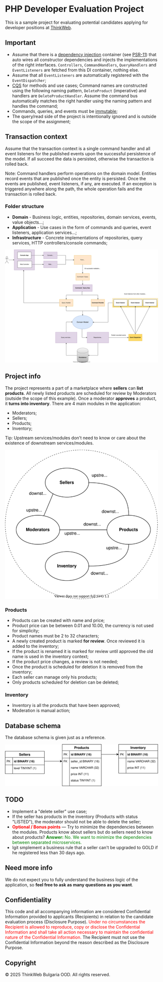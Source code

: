 # PHP Developer  Evaluation Project
This is a sample project for evaluating potential candidates applying for developer positions at [ThinkWeb](https://www.thinkweb.bg).

## Important

- Assume that there is a [dependency injection](https://en.wikipedia.org/wiki/Dependency_injection) container (see [PSR-11](https://www.php-fig.org/psr/psr-11/)) that auto wires all constructor dependencies and injects the implementations of the right interfaces. `Controllers`, `CommandHandlers`, `QueryHandlers` and `EventListeners` are fetched from this DI container, nothing else. 
- Assume that all `EventListeners` are automatically registered with the `EventDispatcher`;
- [CQS](https://en.wikipedia.org/wiki/Command%E2%80%93query_separation) for methods and use cases; Command names are constructed using the following naming pattern,  `DeleteProduct` (imperative) and handlers are `DeleteProductHandler`. Assume the command bus automatically matches the right handler using the naming pattern and handles the command;
- Commands, queries, and events must be [immutable](https://en.wikipedia.org/wiki/Immutable_object);
- The query/read side of the project is intentionally ignored and is outside the scope of the assignment;

## Transaction context
Assume that the transaction context is a single command handler and all event listeners for the published events upon the successful persistence of the model. If all succeed the data is persisted, otherwise the transaction is rolled back.

Note: Command handlers perform operations on the domain model. Entities record events that are published once the entity is persisted. Once the events are published, event listeners, if any, are executed. If an exception is triggered anywhere along the path, the whole operation fails and the transaction is rolled back.

### Folder structure
- **Domain** - Business logic, entities, repositories, domain services, events, value objects...;
- **Application** - Use cases in the form of commands and queries, event listeners, application services...;
- **Infrastructure** - Concrete implementations of repositories, query services, HTTP controllers/console commands; 

![Architecture](Architecture.svg "Architecture")

## Project info
The project represents a part of a marketplace where **sellers** can **list products**. All newly listed products are scheduled for review by Moderators (outside the scope of this example).
Once a moderator **approves** a product, it **turns into inventory**.
There are 4 main modules in the application:
- Moderators;
- Sellers;
- Products;
- Inventory;

Tip: Upstream services/modules don't need to know or care about the existence of downstream services/modules.

![Context map](ContextMap.svg "ContextMap")

### Products
- Products can be created with name and price;
- Product price can be between 0.01 and 10.00, the currency is not used for simplicity;
- Product names must be 2 to 32 characters;
- A newly created product is marked **for review**. Once reviewed it is added to the inventory;
- If the product is renamed it is marked for review until approved the old name is used in the inventory context;
- If the product price changes, a review is not needed;
- Once the product is scheduled for deletion it is removed from the inventory;
- Each seller can manage only his products;
- Only products scheduled for deletion can be deleted;


### Inventory
- Inventory is all the products that have been approved;
- Moderation is manual action;

## Database schema
The database schema is given just as a reference.

![Database schema](DataModel.svg "DataModel")

## TODO 
- Implement a "delete seller" use case; 
- If the seller has products in the inventory (Products with status "LISTED"), the moderator should not be able to delete the seller;
- <span style="color:red">**Optional / Bonus points**</span> &mdash; Try to minimize the dependencies between the modules. Products know about sellers but do sellers need to know about products? <span style="color:green"><strong>Answer:</strong> No. We want to minimize the dependencies between separated microservices.</span>
- Igit smplement a business rule that a seller can't be upgraded to GOLD if he registered less than 30 days ago.


## Need more info
We do not expect you to fully understand the business logic of the application, so **feel free to ask as many questions as you want**. 


## Confidentiality
This code and all accompanying information are considered Confidential Information provided to applicants (Recipients) in relation to the candidate evaluation process (Disclosure Purpose).
<span style="color:red">Under no circumstances the Recipient is allowed to reproduce, copy or disclose the Confidential Information and shall take all action necessary to maintain the confidential nature of the Confidential Information.</span>
The Recipient must not use the Confidential Information beyond the reason described as the Disclosure Purpose.

## Copyright
© 2025 ThinkWeb Bulgaria OOD. All rights reserved.
